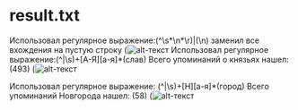 # result.txt
Использовал регулярное выражение:(^\s*\n*\r)|(\n) заменил все вхождения на пустую строку
(![alt-текст](https://github.com/assudakova/result.txt/blob/master/1R1VCWxrDWM.jpg)
Использовал регулярное выражение:(^|\s)+[А-Я][а-я]*(слав)  Всего упоминаний о князьях нашел: (493)
(![alt-текст](https://github.com/assudakova/result.txt/blob/master/слав%202.jpg)

Использовал регулярное выражение: (^|\s)+[Н][а-я]*(город) Всего упоминаний Новгорода нашел: (58)
(![alt-текст](https://github.com/assudakova/result.txt/blob/master/город%202.jpg)
